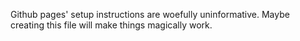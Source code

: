 Github pages' setup instructions are woefully uninformative. Maybe creating this file will make things magically work.
